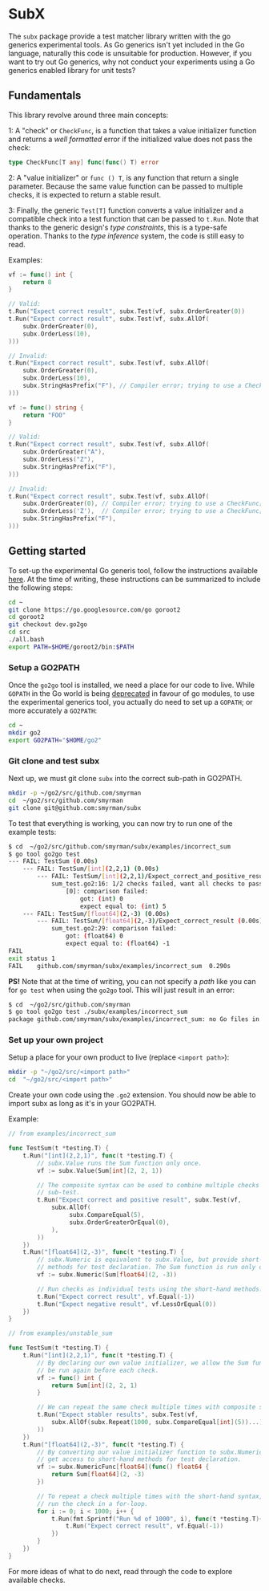 # SubX

The `subx` package provide a test matcher library written with the go generics
experimental tools. As Go generics isn't yet included in the Go language,
naturally this code is unsuitable for production. However, if you want to try
out Go generics, why not conduct your experiments using a Go generics enabled
library for unit tests?

## Fundamentals

This library revolve around three main concepts:

1: A "check" or `CheckFunc`, is a function that takes a value initializer
function and returns a _well formatted_ error if the initialized value does not
pass the check:

```go
type CheckFunc[T any] func(func() T) error
```

2: A "value initializer" or `func () T`, is any function that return a single
parameter. Because the same value function can be passed to multiple checks,
it is expected to return a stable result.

3: Finally, the generic `Test[T]` function converts a value initializer and a
compatible check into a test function that can be passed to `t.Run`. Note that
thanks to the generic design's _type constraints_, this is a type-safe
operation. Thanks to the _type inference_ system, the code is still easy to
read.

Examples:

```go
vf := func() int {
	return 8
}

// Valid:
t.Run("Expect correct result", subx.Test(vf, subx.OrderGreater(0))
t.Run("Expect correct result", subx.Test(vf, subx.AllOf(
	subx.OrderGreater(0),
	subx.OrderLess(10),
)))

// Invalid:
t.Run("Expect correct result", subx.Test(vf, subx.AllOf(
	subx.OrderGreater(0),
	subx.OrderLess(10),
	subx.StringHasPrefix("F"), // Compiler error; trying to use a CheckFunc[string].
)))
```

```go
vf := func() string {
	return "FOO"
}

// Valid:
t.Run("Expect correct result", subx.Test(vf, subx.AllOf(
	subx.OrderGreater("A"),
	subx.OrderLess("Z"),
	subx.StringHasPrefix("F"),
)))

// Invalid:
t.Run("Expect correct result", subx.Test(vf, subx.AllOf(
	subx.OrderGreater(0), // Compiler error; trying to use a CheckFunc[int].
	subx.OrderLess('Z'),  // Compiler error; trying to use a CheckFunc[char].
	subx.StringHasPrefix("F"),
)))
```

## Getting started

To set-up the experimental Go generis tool, follow the instructions available
[here][go2go-setup]. At the time of writing, these instructions can be
summarized to include the following steps:

```sh
cd ~
git clone https://go.googlesource.com/go goroot2
cd goroot2
git checkout dev.go2go
cd src
./all.bash
export PATH=$HOME/goroot2/bin:$PATH
```

[go2go-setup]: https://go.googlesource.com/go/+/refs/heads/dev.go2go/README.go2go.md

### Setup a GO2PATH

Once the `go2go` tool is installed, we need a place for our code to live. While
`GOPATH` in the Go world is being [deprecated][gopath-deprecated] in
favour of go modules, to use the experimental generics tool, you actually do
need to set up a `GOPATH`; or more accurately a `GO2PATH`:

```sh
cd ~
mkdir go2
export GO2PATH="$HOME/go2"
```

[gopath-deprecated]: https://blog.golang.org/go116-module-changes

### Git clone and test subx

Next up, we must git clone `subx` into the correct sub-path in GO2PATH.

```sh
mkdir -p ~/go2/src/github.com/smyrman
cd  ~/go2/src/github.com/smyrman
git clone git@github.com:smyrman/subx
```

To test that everything is working, you can now try to run one of the example
tests:

```sh
$ cd  ~/go2/src/github.com/smyrman/subx/examples/incorrect_sum
$ go tool go2go test
--- FAIL: TestSum (0.00s)
    --- FAIL: TestSum/[int](2,2,1) (0.00s)
        --- FAIL: TestSum/[int](2,2,1)/Expect_correct_and_positive_result (0.00s)
            sum_test.go2:16: 1/2 checks failed, want all checks to pass;
                [0]: comparison failed:
                    got: (int) 0
                    expect equal to: (int) 5
    --- FAIL: TestSum/[float64](2,-3) (0.00s)
        --- FAIL: TestSum/[float64](2,-3)/Expect_correct_result (0.00s)
            sum_test.go2:29: comparison failed:
                got: (float64) 0
                expect equal to: (float64) -1
FAIL
exit status 1
FAIL	github.com/smyrman/subx/examples/incorrect_sum	0.290s
```

**PS!** Note that at the time of writing, you can not specify a _path_ like you
can for `go test` when using the `go2go` tool. This will just result in an
error:

```sh
$ cd  ~/go2/src/github.com/smyrman
$ go tool go2go test ./subx/examples/incorrect_sum
package github.com/smyrman/subx/examples/incorrect_sum: no Go files in ...
```

### Set up your own project

Setup a place for your own product to live (replace `<import path>`):

```sh
mkdir -p "~/go2/src/<import path>"
cd  "~/go2/src/<import path>"
```

Create your own code using the `.go2` extension. You should now be able to
import subx as long as it's in your GO2PATH.

Example:

```go
// from examples/incorrect_sum

func TestSum(t *testing.T) {
	t.Run("[int](2,2,1)", func(t *testing.T) {
		// subx.Value runs the Sum function only once.
		vf := subx.Value(Sum[int](2, 2, 1))

		// The composite syntax can be used to combine multiple checks in one
		// sub-test.
		t.Run("Expect correct and positive result", subx.Test(vf,
		 	subx.AllOf(
				 subx.CompareEqual(5),
				 subx.OrderGreaterOrEqual(0),
			),
		))
	})
	t.Run("[float64](2,-3)", func(t *testing.T) {
		// subx.Numeric is equivalent to subx.Value, but provide short-hand
		// methods for test declaration. The Sum function is run only once.
		vf := subx.Numeric(Sum[float64](2, -3))

		// Run checks as individual tests using the short-hand methods.
		t.Run("Expect correct result", vf.Equal(-1))
		t.Run("Expect negative result", vf.LessOrEqual(0))
	})
}
```

```go
// from examples/unstable_sum

func TestSum(t *testing.T) {
	t.Run("[int](2,2,1)", func(t *testing.T) {
		// By declaring our own value initializer, we allow the Sum function to
		// be run again before each check.
		vf := func() int {
			return Sum[int](2, 2, 1)
		}

		// We can repeat the same check multiple times with composite syntax.
		t.Run("Expect stabler results", subx.Test(vf,
		 	subx.AllOf(subx.Repeat(1000, subx.CompareEqual[int](5))...),
		))
	})
	t.Run("[float64](2,-3)", func(t *testing.T) {
		// By converting our value initializer function to subx.NumericFunc, we
		// get access to short-hand methods for test declaration.
		vf := subx.NumericFunc[float64](func() float64 {
			return Sum[float64](2, -3)
		})

		// To repeat a check multiple times with the short-hand syntax, we must
		// run the check in a for-loop.
		for i := 0; i < 1000; i++ {
			t.Run(fmt.Sprintf("Run %d of 1000", i), func(t *testing.T){
				t.Run("Expect correct result", vf.Equal(-1))
			})
		}
	})
}
```

For more ideas of what to do next, read through the code to explore available
checks.
